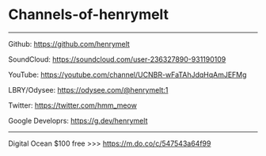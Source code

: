 # Channels-of-henrymelt


-------------------------------------------------------

Github: https://github.com/henrymelt

SoundCloud: https://soundcloud.com/user-236327890-931190109

YouTube: https://youtube.com/channel/UCNBR-wFaTAhJdqHqAmJEFMg

LBRY/Odysee: https://odysee.com/@henrymelt:1

Twitter: https://twitter.com/hmm_meow

Google Developrs: https://g.dev/henrymelt

-------------------------------------------------------

Digital Ocean $100 free >>> https://m.do.co/c/547543a64f99

